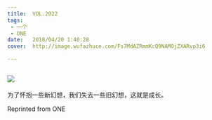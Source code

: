 ```yaml
---
title:	VOL.2022
tags:
 - 一个
 - ONE
date:	2018/04/20 1:40:28
cover:	http://image.wufazhuce.com/Fs7MdAZRmmKcQ9NAMOjZXARvp3i6

---
```

![](http://image.wufazhuce.com/Fs7MdAZRmmKcQ9NAMOjZXARvp3i6)
---

为了怀抱一些新幻想，我们失去一些旧幻想，这就是成长。
 
Reprinted from ONE
